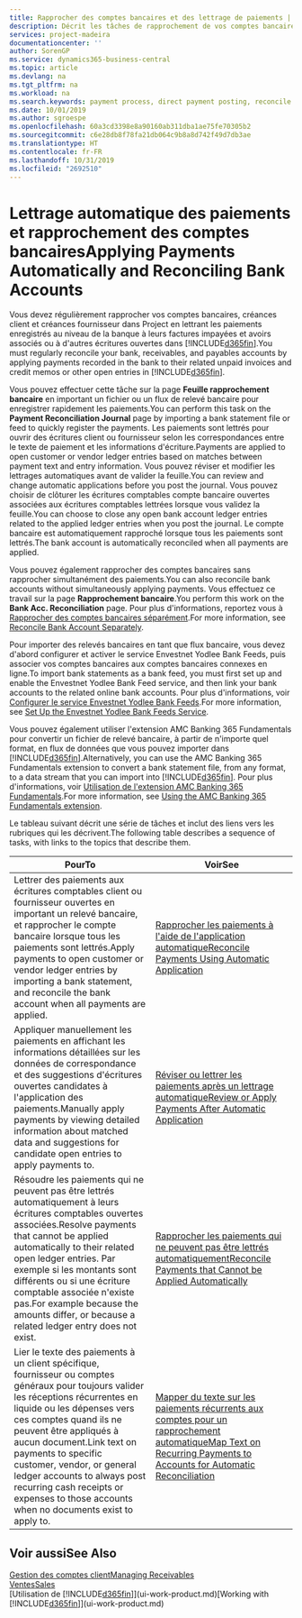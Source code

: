 ```yaml
---
title: Rapprocher des comptes bancaires et des lettrage de paiements | Microsoft Docs
description: Décrit les tâches de rapprochement de vos comptes bancaires, client, et fournisseur, valider des règlements ou des frais, et lettrer des paiements automatiquement.
services: project-madeira
documentationcenter: ''
author: SorenGP
ms.service: dynamics365-business-central
ms.topic: article
ms.devlang: na
ms.tgt_pltfrm: na
ms.workload: na
ms.search.keywords: payment process, direct payment posting, reconcile payment, expenses, cash receipts
ms.date: 10/01/2019
ms.author: sgroespe
ms.openlocfilehash: 60a3cd3398e8a90160ab311dba1ae75fe70305b2
ms.sourcegitcommit: c6e28db8f78fa21db064c9b8a8d742f49d7db3ae
ms.translationtype: HT
ms.contentlocale: fr-FR
ms.lasthandoff: 10/31/2019
ms.locfileid: "2692510"
---
```

# <a name="applying-payments-automatically-and-reconciling-bank-accounts"></a><span data-ttu-id="35a2f-103">Lettrage automatique des paiements et rapprochement des comptes bancaires</span><span class="sxs-lookup"><span data-stu-id="35a2f-103">Applying Payments Automatically and Reconciling Bank Accounts</span></span>
<span data-ttu-id="35a2f-104">Vous devez régulièrement rapprocher vos comptes bancaires, créances client et créances fournisseur dans Project en lettrant les paiements enregistrés au niveau de la banque à leurs factures impayées et avoirs associés ou à d'autres écritures ouvertes dans [!INCLUDE[d365fin](includes/d365fin_md.md)].</span><span class="sxs-lookup"><span data-stu-id="35a2f-104">You must regularly reconcile your bank, receivables, and payables accounts by applying payments recorded in the bank to their related unpaid invoices and credit memos or other open entries in [!INCLUDE[d365fin](includes/d365fin_md.md)].</span></span>  

<span data-ttu-id="35a2f-105">Vous pouvez effectuer cette tâche sur la page **Feuille rapprochement bancaire** en important un fichier ou un flux de relevé bancaire pour enregistrer rapidement les paiements.</span><span class="sxs-lookup"><span data-stu-id="35a2f-105">You can perform this task on the **Payment Reconciliation Journal** page by importing a bank statement file or feed to quickly register the payments.</span></span> <span data-ttu-id="35a2f-106">Les paiements sont lettrés pour ouvrir des écritures client ou fournisseur selon les correspondances entre le texte de paiement et les informations d'écriture.</span><span class="sxs-lookup"><span data-stu-id="35a2f-106">Payments are applied to open customer or vendor ledger entries based on matches between payment text and entry information.</span></span> <span data-ttu-id="35a2f-107">Vous pouvez réviser et modifier les lettrages automatiques avant de valider la feuille.</span><span class="sxs-lookup"><span data-stu-id="35a2f-107">You can review and change automatic applications before you post the journal.</span></span> <span data-ttu-id="35a2f-108">Vous pouvez choisir de clôturer les écritures comptables compte bancaire ouvertes associées aux écritures comptables lettrées lorsque vous validez la feuille.</span><span class="sxs-lookup"><span data-stu-id="35a2f-108">You can choose to close any open bank account ledger entries related to the applied ledger entries when you post the journal.</span></span> <span data-ttu-id="35a2f-109">Le compte bancaire est automatiquement rapproché lorsque tous les paiements sont lettrés.</span><span class="sxs-lookup"><span data-stu-id="35a2f-109">The bank account is automatically reconciled when all payments are applied.</span></span>

<span data-ttu-id="35a2f-110">Vous pouvez également rapprocher des comptes bancaires sans rapprocher simultanément des paiements.</span><span class="sxs-lookup"><span data-stu-id="35a2f-110">You can also reconcile bank accounts without simultaneously applying payments.</span></span> <span data-ttu-id="35a2f-111">Vous effectuez ce travail sur la page **Rapprochement bancaire**.</span><span class="sxs-lookup"><span data-stu-id="35a2f-111">You perform this work on the **Bank Acc. Reconciliation** page.</span></span> <span data-ttu-id="35a2f-112">Pour plus d'informations, reportez vous à [Rapprocher des comptes bancaires séparément](bank-how-reconcile-bank-accounts-separately.md).</span><span class="sxs-lookup"><span data-stu-id="35a2f-112">For more information, see [Reconcile Bank Account Separately](bank-how-reconcile-bank-accounts-separately.md).</span></span>   

<span data-ttu-id="35a2f-113">Pour importer des relevés bancaires en tant que flux bancaire, vous devez d'abord configurer et activer le service Envestnet Yodlee Bank Feeds, puis associer vos comptes bancaires aux comptes bancaires connexes en ligne.</span><span class="sxs-lookup"><span data-stu-id="35a2f-113">To import bank statements as a bank feed, you must first set up and enable the Envestnet Yodlee Bank Feed service, and then link your bank accounts to the related online bank accounts.</span></span> <span data-ttu-id="35a2f-114">Pour plus d'informations, voir [Configurer le service Envestnet Yodlee Bank Feeds](bank-how-setup-bank-statement-service.md).</span><span class="sxs-lookup"><span data-stu-id="35a2f-114">For more information, see [Set Up the Envestnet Yodlee Bank Feeds Service](bank-how-setup-bank-statement-service.md).</span></span>  

<span data-ttu-id="35a2f-115">Vous pouvez également utiliser l'extension AMC Banking 365 Fundamentals pour convertir un fichier de relevé bancaire, à partir de n'importe quel format, en flux de données que vous pouvez importer dans [!INCLUDE[d365fin](includes/d365fin_md.md)].</span><span class="sxs-lookup"><span data-stu-id="35a2f-115">Alternatively, you can use the AMC Banking 365 Fundamentals extension to convert a bank statement file, from any format, to a data stream that you can import into [!INCLUDE[d365fin](includes/d365fin_md.md)].</span></span> <span data-ttu-id="35a2f-116">Pour plus d'informations, voir [Utilisation de l'extension AMC Banking 365 Fundamentals](ui-extensions-amc-banking.md).</span><span class="sxs-lookup"><span data-stu-id="35a2f-116">For more information, see [Using the AMC Banking 365 Fundamentals extension](ui-extensions-amc-banking.md).</span></span>  

<span data-ttu-id="35a2f-117">Le tableau suivant décrit une série de tâches et inclut des liens vers les rubriques qui les décrivent.</span><span class="sxs-lookup"><span data-stu-id="35a2f-117">The following table describes a sequence of tasks, with links to the topics that describe them.</span></span>  

| <span data-ttu-id="35a2f-118">Pour</span><span class="sxs-lookup"><span data-stu-id="35a2f-118">To</span></span> | <span data-ttu-id="35a2f-119">Voir</span><span class="sxs-lookup"><span data-stu-id="35a2f-119">See</span></span> |
| --- | --- |
| <span data-ttu-id="35a2f-120">Lettrer des paiements aux écritures comptables client ou fournisseur ouvertes en important un relevé bancaire, et rapprocher le compte bancaire lorsque tous les paiements sont lettrés.</span><span class="sxs-lookup"><span data-stu-id="35a2f-120">Apply payments to open customer or vendor ledger entries by importing a bank statement, and reconcile the bank account when all payments are applied.</span></span> |[<span data-ttu-id="35a2f-121">Rapprocher les paiements à l'aide de l'application automatique</span><span class="sxs-lookup"><span data-stu-id="35a2f-121">Reconcile Payments Using Automatic Application</span></span>](receivables-how-reconcile-payments-auto-application.md) |
| <span data-ttu-id="35a2f-122">Appliquer manuellement les paiements en affichant les informations détaillées sur les données de correspondance et des suggestions d'écritures ouvertes candidates à l'application des paiements.</span><span class="sxs-lookup"><span data-stu-id="35a2f-122">Manually apply payments by viewing detailed information about matched data and suggestions for candidate open entries to apply payments to.</span></span> |[<span data-ttu-id="35a2f-123">Réviser ou lettrer les paiements après un lettrage automatique</span><span class="sxs-lookup"><span data-stu-id="35a2f-123">Review or Apply Payments After Automatic Application</span></span>](receivables-how-review-apply-payments-auto-application.md) |
| <span data-ttu-id="35a2f-124">Résoudre les paiements qui ne peuvent pas être lettrés automatiquement à leurs écritures comptables ouvertes associées.</span><span class="sxs-lookup"><span data-stu-id="35a2f-124">Resolve payments that cannot be applied automatically to their related open ledger entries.</span></span> <span data-ttu-id="35a2f-125">Par exemple si les montants sont différents ou si une écriture comptable associée n'existe pas.</span><span class="sxs-lookup"><span data-stu-id="35a2f-125">For example because the amounts differ, or because a related ledger entry does not exist.</span></span> |[<span data-ttu-id="35a2f-126">Rapprocher les paiements qui ne peuvent pas être lettrés automatiquement</span><span class="sxs-lookup"><span data-stu-id="35a2f-126">Reconcile Payments that Cannot be Applied Automatically</span></span>](receivables-how-reconcile-payments-cannot-apply-auto.md) |
| <span data-ttu-id="35a2f-127">Lier le texte des paiements à un client spécifique, fournisseur ou comptes généraux pour toujours valider les réceptions récurrentes en liquide ou les dépenses vers ces comptes quand ils ne peuvent être appliqués à aucun document.</span><span class="sxs-lookup"><span data-stu-id="35a2f-127">Link text on payments to specific customer, vendor, or general ledger accounts to always post recurring cash receipts or expenses to those accounts when no documents exist to apply to.</span></span> |[<span data-ttu-id="35a2f-128">Mapper du texte sur les paiements récurrents aux comptes pour un rapprochement automatique</span><span class="sxs-lookup"><span data-stu-id="35a2f-128">Map Text on Recurring Payments to Accounts for Automatic Reconciliation</span></span>](receivables-how-map-text-recurring-payments-accounts-auto-reconcilliation.md) |

## <a name="see-also"></a><span data-ttu-id="35a2f-129">Voir aussi</span><span class="sxs-lookup"><span data-stu-id="35a2f-129">See Also</span></span>
[<span data-ttu-id="35a2f-130">Gestion des comptes client</span><span class="sxs-lookup"><span data-stu-id="35a2f-130">Managing Receivables</span></span>](receivables-manage-receivables.md)  
[<span data-ttu-id="35a2f-131">Ventes</span><span class="sxs-lookup"><span data-stu-id="35a2f-131">Sales</span></span>](sales-manage-sales.md)  
<span data-ttu-id="35a2f-132">[Utilisation de [!INCLUDE[d365fin](includes/d365fin_md.md)]](ui-work-product.md)</span><span class="sxs-lookup"><span data-stu-id="35a2f-132">[Working with [!INCLUDE[d365fin](includes/d365fin_md.md)]](ui-work-product.md)</span></span>
